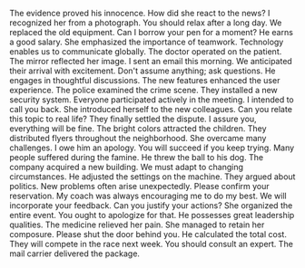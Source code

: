 The evidence proved his innocence.
How did she react to the news?
I recognized her from a photograph.
You should relax after a long day.
We replaced the old equipment.
Can I borrow your pen for a moment?
He earns a good salary.
She emphasized the importance of teamwork.
Technology enables us to communicate globally.
The doctor operated on the patient.
The mirror reflected her image.
I sent an email this morning.
We anticipated their arrival with excitement.
Don't assume anything; ask questions.
He engages in thoughtful discussions.
The new features enhanced the user experience.
The police examined the crime scene.
They installed a new security system.
Everyone participated actively in the meeting.
I intended to call you back.
She introduced herself to the new colleagues.
Can you relate this topic to real life?
They finally settled the dispute.
I assure you, everything will be fine.
The bright colors attracted the children.
They distributed flyers throughout the neighborhood.
She overcame many challenges.
I owe him an apology.
You will succeed if you keep trying.
Many people suffered during the famine.
He threw the ball to his dog.
The company acquired a new building.
We must adapt to changing circumstances.
He adjusted the settings on the machine.
They argued about politics.
New problems often arise unexpectedly.
Please confirm your reservation.
My coach was always encouraging me to do my best.
We will incorporate your feedback.
Can you justify your actions?
She organized the entire event.
You ought to apologize for that.
He possesses great leadership qualities.
The medicine relieved her pain.
She managed to retain her composure.
Please shut the door behind you.
He calculated the total cost.
They will compete in the race next week.
You should consult an expert.
The mail carrier delivered the package.
